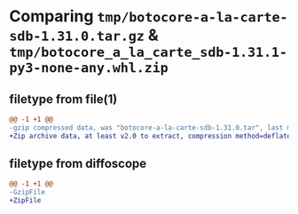 # Comparing `tmp/botocore-a-la-carte-sdb-1.31.0.tar.gz` & `tmp/botocore_a_la_carte_sdb-1.31.1-py3-none-any.whl.zip`

## filetype from file(1)

```diff
@@ -1 +1 @@
-gzip compressed data, was "botocore-a-la-carte-sdb-1.31.0.tar", last modified: Fri Jul  7 01:44:25 2023, max compression
+Zip archive data, at least v2.0 to extract, compression method=deflate
```

## filetype from diffoscope

```diff
@@ -1 +1 @@
-GzipFile
+ZipFile
```


